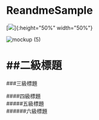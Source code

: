 # ReandmeSample
[![](https://play.google.com/intl/en_us/badges/images/generic/en_badge_web_generic.png?hl=zh-tw)]{:height="50%" width="50%"}


![mockup (5)](https://user-images.githubusercontent.com/77279829/123379682-0f7a2680-d5c1-11eb-9761-3fad81611e56.png)



##二級標題
====
###三級標題  

####四級標題  
#####五級標題  
######六級標題  
